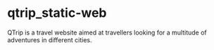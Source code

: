 # qtrip_static-web
QTrip is a travel website aimed at travellers looking for a multitude of adventures in different cities. 

